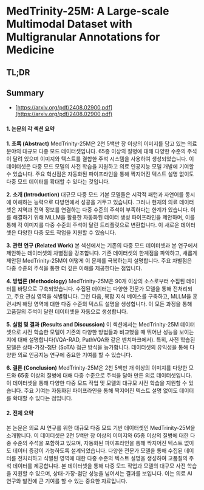 # MedTrinity-25M: A Large-scale Multimodal Dataset with Multigranular Annotations for Medicine
## TL;DR
## Summary
- [https://arxiv.org/pdf/2408.02900.pdf](https://arxiv.org/pdf/2408.02900.pdf)

#### 1. 논문의 각 섹션 요약

**1. 초록 (Abstract)**
MedTrinity-25M은 2천 5백만 장 이상의 이미지를 담고 있는 의료 분야의 대규모 다중 모드 데이터셋입니다. 65종 이상의 질병에 대해 다양한 수준의 주석이 달려 있으며 이미지와 텍스트를 결합한 주석 시스템을 사용하여 생성되었습니다. 이 데이터셋은 다중 모드 모델의 사전 학습을 지원하고 의료 인공지능 모델 개발에 기여할 수 있습니다. 주요 혁신점은 자동화된 파이프라인을 통해 짝지어진 텍스트 설명 없이도 다중 모드 데이터를 확대할 수 있다는 것입니다.

**2. 소개 (Introduction)**
대규모 다중 모드 기본 모델들은 시각적 패턴과 자연어를 동시에 이해하는 능력으로 다방면에서 성공을 거두고 있습니다. 그러나 현재의 의료 데이터셋은 지역과 전역 정보를 연결하는 다중 수준의 주석이 부족하다는 한계가 있습니다. 이를 해결하기 위해 MLLM을 활용한 자동화된 데이터 생성 파이프라인을 제안하며, 이를 통해 각 이미지를 다중 수준의 주석이 달린 트리플릿으로 변환합니다. 이 새로운 데이터셋은 다양한 다중 모드 작업을 지원할 수 있습니다.

**3. 관련 연구 (Related Work)**
본 섹션에서는 기존의 다중 모드 데이터셋과 본 연구에서 제안하는 데이터셋의 차별점을 강조합니다. 기존 데이터셋의 한계점을 파악하고, 새롭게 제안된 MedTrinity-25M이 어떻게 이 문제를 극복하는지 설명합니다. 주요 차별점은 다중 수준의 주석을 통한 더 깊은 이해를 제공한다는 점입니다.

**4. 방법론 (Methodology)**
MedTrinity-25M은 90개 이상의 소스로부터 수집된 데이터를 바탕으로 구축되었습니다. 수집된 데이터는 다양한 전문가 모델을 통해 전처리되고, 주요 관심 영역을 식별합니다. 그런 다음, 복합 지식 베이스를 구축하고, MLLM을 훈련시켜 해당 영역에 대한 다중 수준의 텍스트 설명을 생성합니다. 이 모든 과정을 통해 고품질의 주석이 달린 데이터셋을 자동으로 생성합니다.

**5. 실험 및 결과 (Results and Discussion)**
이 섹션에서는 MedTrinity-25M 데이터셋으로 사전 학습한 모델이 기존의 다양한 방법들과 비교했을 때 뛰어난 성능을 보이는지에 대해 설명합니다(VQA-RAD, PathVQA와 같은 벤치마크에서). 특히, 사전 학습된 모델은 상태-가장-첨단 (SoTA) 접근 방식을 능가합니다. 데이터셋의 유익성을 통해 다양한 의료 인공지능 연구에 중요한 기여를 할 수 있습니다.

**6. 결론 (Conclusion)**
MedTrinity-25M은 2천 5백만 개 이상의 이미지를 다양한 모드와 65종 이상의 질병에 대해 다중 수준으로 주석을 달아 만든 의료 데이터셋입니다. 이 데이터셋을 통해 다양한 다중 모드 작업 및 모델의 대규모 사전 학습을 지원할 수 있습니다. 주요 기여는 자동화된 파이프라인을 통해 짝지어진 텍스트 설명 없이도 데이터를 확대할 수 있다는 점입니다.

#### 2. 전체 요약

본 논문은 의료 AI 연구를 위한 대규모 다중 모드 기반 데이터셋인 MedTrinity-25M을 소개합니다. 이 데이터셋은 2천 5백만 장 이상의 이미지와 65종 이상의 질병에 대한 다중 수준의 주석을 포함하고 있으며, 자동화된 파이프라인을 통해 짝지어진 텍스트 없이도 데이터 증강이 가능하도록 설계되었습니다. 다양한 전문가 모델을 통해 수집된 데이터를 전처리하고 식별된 영역에 대한 다중 수준의 텍스트 설명을 생성하여 고품질의 주석 데이터를 제공합니다. 본 데이터셋을 통해 다중 모드 작업과 모델의 대규모 사전 학습을 지원할 수 있으며, 상태-가장-첨단 성능을 넘어서는 결과를 보입니다. 이는 의료 AI 연구와 발전에 큰 기여를 할 수 있는 중요한 자료입니다.